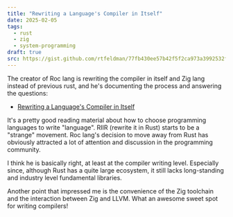 ```yaml
---
title: "Rewriting a Language's Compiler in Itself"
date: 2025-02-05
tags:
  - rust
  - zig
  - system-programming
draft: true
src: https://gist.github.com/rtfeldman/77fb430ee57b42f5f2ca973a3992532f
---
```


The creator of Roc lang is rewriting the compiler in itself and Zig lang instead of previous rust, and he's documenting the process and answering the questions:

- [Rewriting a Language's Compiler in Itself](https://gist.github.com/rtfeldman/77fb430ee57b42f5f2ca973a3992532f)

It's a pretty good reading material about how to choose programming languages to write "language". RIIR (rewrite it in Rust) starts to be a "strange" movement. Roc lang's decision to move away from Rust has obviously attracted a lot of attention and discussion in the programming community.

I think he is basically right, at least at the compiler writing level. Especially since, although Rust has a quite large ecosystem, it still lacks long-standing and industry level fundamental libraries.

Another point that impressed me is the convenience of the Zig toolchain and the interaction between Zig and LLVM. What an awesome sweet spot for writing compilers!
